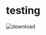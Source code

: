 # testing
![download](https://user-images.githubusercontent.com/113801142/198950957-d345a7b5-26e6-4d6d-9afc-4770aaa8a0c6.jpg)
